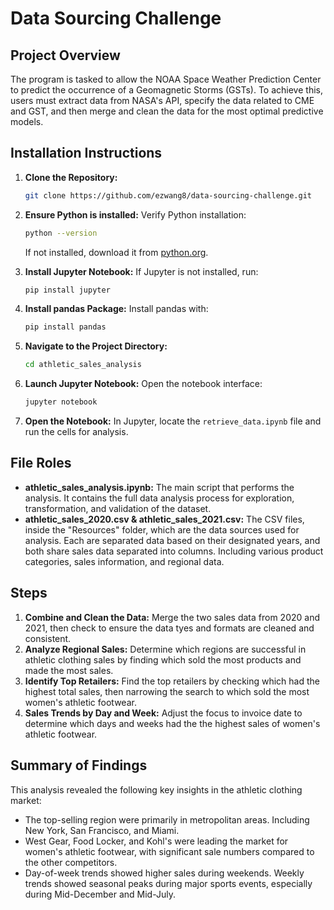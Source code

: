 # Data Sourcing Challenge

## Project Overview
The program is tasked to allow the NOAA Space Weather Prediction Center to predict the occurrence of a Geomagnetic Storms (GSTs). To achieve this, users must extract data from NASA's API, specify the data related to CME and GST, and then merge and clean the data for the most optimal predictive models.

## Installation Instructions
1. **Clone the Repository:**
   ```bash
   git clone https://github.com/ezwang8/data-sourcing-challenge.git
   ```
   
2. **Ensure Python is installed:**
   Verify Python installation:
   ```bash
   python --version
   ```
   If not installed, download it from [python.org](https://www.python.org/downloads/).

3. **Install Jupyter Notebook:**
   If Jupyter is not installed, run:
   ```bash
   pip install jupyter
   ```

4. **Install pandas Package:**
   Install pandas with:
   ```bash
   pip install pandas
   ```

5. **Navigate to the Project Directory:**
   ```bash
   cd athletic_sales_analysis
   ```

6. **Launch Jupyter Notebook:**
   Open the notebook interface:
   ```bash
   jupyter notebook
   ```

7. **Open the Notebook:**
   In Jupyter, locate the `retrieve_data.ipynb` file and run the cells for analysis.

## File Roles
- **athletic_sales_analysis.ipynb:** The main script that performs the analysis. It contains the full data analysis process for exploration, transformation, and validation of the dataset.
- **athletic_sales_2020.csv & athletic_sales_2021.csv:** The CSV files, inside the "Resources" folder, which are the data sources used for analysis. Each are separated data based on their designated years, and both share sales data separated into columns. Including various product categories, sales information, and regional data.

## Steps
1. **Combine and Clean the Data:** Merge the two sales data from 2020 and 2021, then check to ensure the data tyes and formats are cleaned and consistent.
2. **Analyze Regional Sales:** Determine which regions are successful in athletic clothing sales by finding which sold the most products and made the most sales.
3. **Identify Top Retailers:** Find the top retailers by checking which had the highest total sales, then narrowing the search to which sold the most women's athletic footwear.
4. **Sales Trends by Day and Week:** Adjust the focus to invoice date to determine which days and weeks had the the highest sales of women's athletic footwear.

## Summary of Findings
This analysis revealed the following key insights in the athletic clothing market:
- The top-selling region were primarily in metropolitan areas. Including New York, San Francisco, and Miami.
- West Gear, Food Locker, and Kohl's were leading the market for women's athletic footwear, with significant sale numbers compared to the other competitors.
- Day-of-week trends showed higher sales during weekends. Weekly trends showed seasonal peaks during major sports events, especially during Mid-December and Mid-July.
